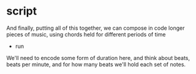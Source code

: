 # script

And finally, putting all of this together, we can compose in code longer pieces of music, using chords held for different periods of time

- run 

We'll need to encode some form of duration here, and think about beats, beats per minute, and for how many beats we'll hold each set of notes.